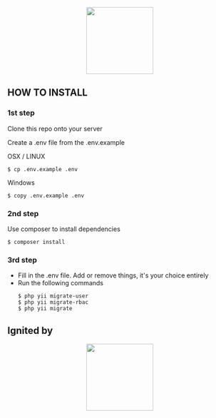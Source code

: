 <p align="center">
    <a href="https://github.com/yiisoft" target="_blank">
        <img src="https://i.imgur.com/wpzWZri.png" height="150px">
    </a>
</p>

## HOW TO INSTALL

### 1st step
Clone this repo onto your server

Create a .env file from the .env.example

OSX / LINUX

```$ cp .env.example .env```

Windows

```$ copy .env.example .env```

### 2nd step
Use composer to install dependencies

```$ composer install```

### 3rd step
 - Fill in the .env file. Add or remove things, it's your choice entirely
 - Run the following commands 
    ```
    $ php yii migrate-user
    $ php yii migrate-rbac
    $ php yii migrate
    ```

## Ignited by
<p align="center">
    <a href="https://github.com/yiisoft" target="_blank">
        <img src="https://i.imgur.com/yJC6ual.png" height="150px">
    </a>
</p>
